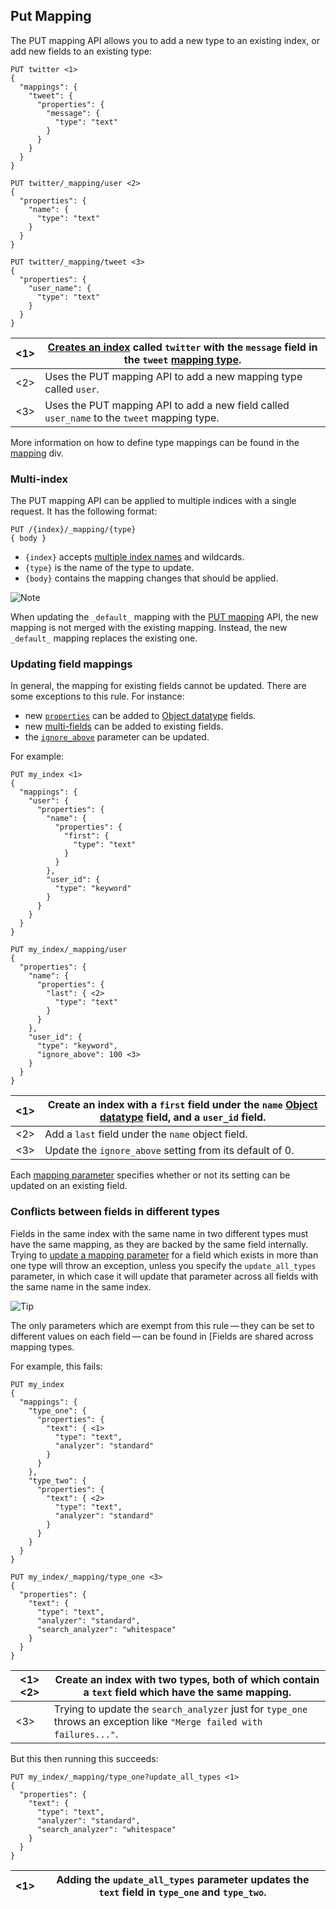 ## Put Mapping

The PUT mapping API allows you to add a new type to an existing index, or add new fields to an existing type:
    
    
    PUT twitter <1>
    {
      "mappings": {
        "tweet": {
          "properties": {
            "message": {
              "type": "text"
            }
          }
        }
      }
    }
    
    PUT twitter/_mapping/user <2>
    {
      "properties": {
        "name": {
          "type": "text"
        }
      }
    }
    
    PUT twitter/_mapping/tweet <3>
    {
      "properties": {
        "user_name": {
          "type": "text"
        }
      }
    }

<1>| [Creates an index](indices-create-index.html) called `twitter` with the `message` field in the `tweet` [mapping type](mapping.html#mapping-type).     
---|---    
<2>| Uses the PUT mapping API to add a new mapping type called `user`.     
<3>| Uses the PUT mapping API to add a new field called `user_name` to the `tweet` mapping type.   
  
More information on how to define type mappings can be found in the [mapping](mapping.html) div.

### Multi-index

The PUT mapping API can be applied to multiple indices with a single request. It has the following format:
    
    
    PUT /{index}/_mapping/{type}
    { body }

  * `{index}` accepts [multiple index names](multi-index.html) and wildcards. 
  * `{type}` is the name of the type to update. 
  * `{body}` contains the mapping changes that should be applied. 



![Note](https://www.elastic.co/guide/en/elasticsearch/reference/current/images/icons/note.png)

When updating the `_default_` mapping with the [PUT mapping](indices-put-mapping.html) API, the new mapping is not merged with the existing mapping. Instead, the new `_default_` mapping replaces the existing one.

### Updating field mappings

In general, the mapping for existing fields cannot be updated. There are some exceptions to this rule. For instance:

  * new [`properties`](properties.html) can be added to [Object datatype](object.html) fields. 
  * new [multi-fields](multi-fields.html) can be added to existing fields. 
  * the [`ignore_above`](ignore-above.html) parameter can be updated. 



For example:
    
    
    PUT my_index <1>
    {
      "mappings": {
        "user": {
          "properties": {
            "name": {
              "properties": {
                "first": {
                  "type": "text"
                }
              }
            },
            "user_id": {
              "type": "keyword"
            }
          }
        }
      }
    }
    
    PUT my_index/_mapping/user
    {
      "properties": {
        "name": {
          "properties": {
            "last": { <2>
              "type": "text"
            }
          }
        },
        "user_id": {
          "type": "keyword",
          "ignore_above": 100 <3>
        }
      }
    }

<1>| Create an index with a `first` field under the `name` [Object datatype](object.html) field, and a `user_id` field.     
---|---    
<2>| Add a `last` field under the `name` object field.     
<3>| Update the `ignore_above` setting from its default of 0.     

Each [mapping parameter](mapping-params.html) specifies whether or not its setting can be updated on an existing field.

### Conflicts between fields in different types

Fields in the same index with the same name in two different types must have the same mapping, as they are backed by the same field internally. Trying to [update a mapping parameter](indices-put-mapping.html#updating-field-mappings) for a field which exists in more than one type will throw an exception, unless you specify the `update_all_types` parameter, in which case it will update that parameter across all fields with the same name in the same index.

![Tip](https://www.elastic.co/guide/en/elasticsearch/reference/current/images/icons/tip.png)

The only parameters which are exempt from this rule — they can be set to different values on each field — can be found in [Fields are shared across mapping types.

For example, this fails:
    
    
    PUT my_index
    {
      "mappings": {
        "type_one": {
          "properties": {
            "text": { <1>
              "type": "text",
              "analyzer": "standard"
            }
          }
        },
        "type_two": {
          "properties": {
            "text": { <2>
              "type": "text",
              "analyzer": "standard"
            }
          }
        }
      }
    }
    
    PUT my_index/_mapping/type_one <3>
    {
      "properties": {
        "text": {
          "type": "text",
          "analyzer": "standard",
          "search_analyzer": "whitespace"
        }
      }
    }

<1> <2>| Create an index with two types, both of which contain a `text` field which have the same mapping.     
---|---   
<3>| Trying to update the `search_analyzer` just for `type_one` throws an exception like `"Merge failed with failures..."`.   
  
But this then running this succeeds:
    
    
    PUT my_index/_mapping/type_one?update_all_types <1>
    {
      "properties": {
        "text": {
          "type": "text",
          "analyzer": "standard",
          "search_analyzer": "whitespace"
        }
      }
    }

<1>| Adding the `update_all_types` parameter updates the `text` field in `type_one` and `type_two`.     
---|---
